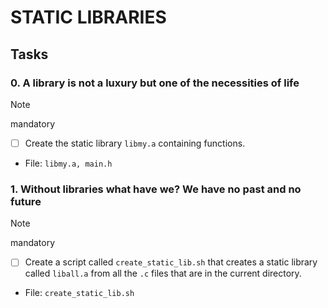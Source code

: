 # STATIC LIBRARIES

## Tasks

### 0. A library is not a luxury but one of the necessities of life

>[!NOTE]
> mandatory

- [ ] Create the static library `libmy.a` containing functions.

- File: `libmy.a, main.h`

### 1. Without libraries what have we? We have no past and no future

> [!NOTE]
> mandatory

- [ ] Create a script called `create_static_lib.sh` that creates a static library called `liball.a` from all the `.c` files that are in the current directory.

- File: `create_static_lib.sh`
